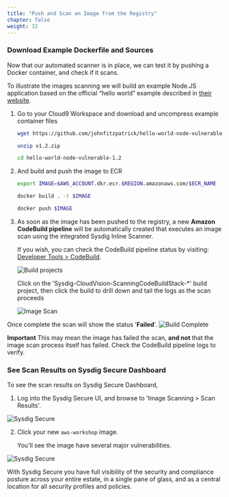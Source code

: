 ```yaml
---
title: "Push and Scan an Image from the Registry"
chapter: false
weight: 32
---
```


### Download Example Dockerfile and Sources

Now that our automated scanner is in place, we can test it by pushing a Docker container, and check if it scans.

To illustrate the images scanning we will build an example Node.JS application based on the official “hello world” example described in [their website](https://nodejs.org/de/docs/guides/nodejs-docker-webapp/).

1. Go to your Cloud9 Workspace and download and uncompress example container files

    <!-- wget https://github.com/sysdiglabs/hello-world-node-vulnerable/releases/download/v1.0/hello-world-node-vulnerable.zip -->

	```bash
	wget https://github.com/johnfitzpatrick/hello-world-node-vulnerable/archive/v1.2.zip

	unzip v1.2.zip

	cd hello-world-node-vulnerable-1.2
	```

2. And build and push the image to ECR

	```bash
	export IMAGE=$AWS_ACCOUNT.dkr.ecr.$REGION.amazonaws.com/$ECR_NAME

	docker build . -t $IMAGE

	docker push $IMAGE
	```

4. As soon as the image has been pushed to the registry, a new **Amazon CodeBuild pipeline** will be automatically created that executes an image scan using the integrated Sysdig Inline Scanner.

	If you wish, you can check the CodeBuild pipeline status by visiting: [Developer Tools > CodeBuild](https://console.aws.amazon.com/codesuite/codebuild/projects?region=us-east-1).

	![Build projects](/images/codebuild01.png)

	Click on the 'Sysdig-CloudVision-ScanningCodeBuildStack-*' build project, then click the build to drill down and tail the logs as the scan proceeds

	![Image Scan](/images/30_module_1/codebuild-01_1.png)

Once complete the scan will show the status '**Failed**'. ![Build Complete](/images/30_module_1/CodeBuild-ScanComplete-Fail.png)

**Important** This may mean the image has failed the scan, **and not** that the image scan process itself has failed. Check the CodeBuild pipeline logs to verify.

### See Scan Results on Sysdig Secure Dashboard

To see the scan results on Sysdig Secure Dashboard,

1. Log into the Sysdig Secure UI, and browse to 'Image Scanning > Scan Results'.

![Sysdig Secure](/images/30_module_1/Sysdig_Secure02.png)

2. Click your new `aws-workshop` image.

	You'll see the image have several major vulnerabilities.

![Sysdig Secure](/images/30_module_1/securescann02.png)

With Sysdig Secure you have full visibility of the security and compliance posture across your entire estate, in a single pane of glass, and as a central location for all security profiles and policies.


<!-- #### Optional: Further Information

You can see a complete log of the scan process by clicking [ECS Scan log](https://gist.githubusercontent.com/johnfitzpatrick/369c1f9df765be68ba2d83cbe37f6eb3/raw/421fe8d829ad74cd406d09ca6625283e4020751b/gistfile1.txt).  This shows

<! - - https://gist.github.com/johnfitzpatrick/369c1f9df765be68ba2d83cbe37f6eb3 - - >

1. layers of the image getting pulled and flattened (lines 24-199)

2. analysis phase, the metadata getting sent to (lines 201-204)

3. metadata getting posted to Sysdig Backend (line 206)

	- backend analyses the metadata between lines 206 & 207

4. results of the scan are returned from the Sysdig Backend (lines 207-1979)

5. inline scanner script returns exit code 1 (line 1985) -->
